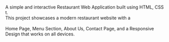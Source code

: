 <br>A simple and interactive Restaurant Web Application built using HTML, CSS</br>t.<br> This project showcases a modern restaurant website with a </br><br>Home Page, Menu Section, About Us, Contact Page, and a Responsive Design that works on all devices.</br>
